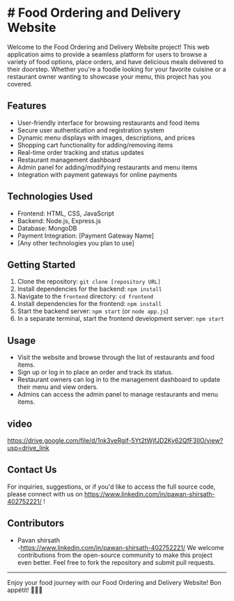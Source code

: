 # # Food Ordering and Delivery Website

Welcome to the Food Ordering and Delivery Website project! This web application aims to provide a seamless platform for users to browse a variety of food options, place orders, and have delicious meals delivered to their doorstep. Whether you're a foodie looking for your favorite cuisine or a restaurant owner wanting to showcase your menu, this project has you covered.

## Features

- User-friendly interface for browsing restaurants and food items
- Secure user authentication and registration system
- Dynamic menu displays with images, descriptions, and prices
- Shopping cart functionality for adding/removing items
- Real-time order tracking and status updates
- Restaurant management dashboard
- Admin panel for adding/modifying restaurants and menu items
- Integration with payment gateways for online payments

## Technologies Used

- Frontend: HTML, CSS, JavaScript
- Backend: Node.js, Express.js
- Database: MongoDB
- Payment Integration: [Payment Gateway Name]
- [Any other technologies you plan to use]

## Getting Started

1. Clone the repository: `git clone [repository URL]`
2. Install dependencies for the backend: `npm install`
3. Navigate to the `frontend` directory: `cd frontend`
4. Install dependencies for the frontend: `npm install`
5. Start the backend server: `npm start` (or `node app.js`)
6. In a separate terminal, start the frontend development server: `npm start`

## Usage

- Visit the website and browse through the list of restaurants and food items.
- Sign up or log in to place an order and track its status.
- Restaurant owners can log in to the management dashboard to update their menu and view orders.
- Admins can access the admin panel to manage restaurants and menu items.

## video
https://drive.google.com/file/d/1nk3veRgif-5Yt2tWjfJD2Ky62QfF3IIO/view?usp=drive_link

## Contact Us

For inquiries, suggestions, or if you'd like to access the full source code, please connect with us on https://www.linkedin.com/in/pawan-shirsath-402752221/ !

## Contributors

- Pavan shirsath  
-https://www.linkedin.com/in/pawan-shirsath-402752221/
We welcome contributions from the open-source community to make this project even better. Feel free to fork the repository and submit pull requests.

---

Enjoy your food journey with our Food Ordering and Delivery Website! Bon appétit! 🍔🍕🥗
